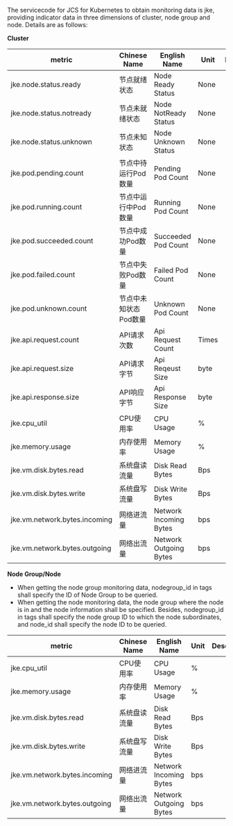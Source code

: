 The servicecode for JCS for Kubernetes to obtain monitoring data is jke, providing indicator data in three dimensions of cluster, node group and node. Details are as follows:

**Cluster** 

metric | Chinese Name | English Name | Unit | Description
---|--- |--- |---|---
jke.node.status.ready | 节点就绪状态 | Node Ready Status | None| 
jke.node.status.notready | 节点未就绪状态 | Node NotReady Status | None | 
jke.node.status.unknown | 节点未知状态 | Node Unknown Status | None | 
jke.pod.pending.count | 节点中待运行Pod数量 | Pending Pod Count | None | 
jke.pod.running.count | 节点中运行中Pod数量 | Running Pod Count | None | 
jke.pod.succeeded.count | 节点中成功Pod数量 |  Succeeded Pod Count | None | 
jke.pod.failed.count | 节点中失败Pod数量 | Failed Pod Count | None | 
jke.pod.unknown.count| 节点中未知状态Pod数量 | Unknown Pod Count | None | 
jke.api.request.count | API请求次数 | Api Request Count | Times| 
jke.api.request.size | API请求字节 | Api Reqeust Size | byte | 
jke.api.response.size | API响应字节 | Api Response Size  | byte | 
jke.cpu_util | CPU使用率 | CPU Usage | % | 
jke.memory.usage | 内存使用率 | Memory Usage | % |
jke.vm.disk.bytes.read | 系统盘读流量 | Disk Read Bytes | Bps | 
jke.vm.disk.bytes.write | 系统盘写流量 | Disk Write Bytes | Bps |
jke.vm.network.bytes.incoming | 网络进流量 | Network Incoming Bytes | bps|
jke.vm.network.bytes.outgoing | 网络出流量 | Network Outgoing Bytes | bps|

**Node Group/Node**  
- When getting the node group monitoring data, nodegroup_id in tags shall specify the ID of Node Group to be queried.
- When getting the node monitoring data, the node group where the node is in and the node information shall be specified. Besides, nodegroup_id in tags shall specify the node group ID to which the node subordinates, and node_id shall specify the node ID to be queried.

metric | Chinese Name | English Name | Unit | Description
---|--- |--- |---|---
jke.cpu_util | CPU使用率 | CPU Usage | % | 
jke.memory.usage | 内存使用率 | Memory Usage | % |
jke.vm.disk.bytes.read | 系统盘读流量 | Disk Read Bytes | Bps | 
jke.vm.disk.bytes.write | 系统盘写流量 | Disk Write Bytes | Bps |
jke.vm.network.bytes.incoming | 网络进流量 | Network Incoming Bytes | bps|
jke.vm.network.bytes.outgoing | 网络出流量 | Network Outgoing Bytes | bps|
